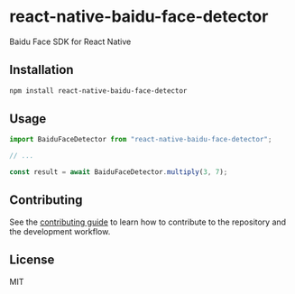 # react-native-baidu-face-detector

Baidu Face SDK for React Native

## Installation

```sh
npm install react-native-baidu-face-detector
```

## Usage

```js
import BaiduFaceDetector from "react-native-baidu-face-detector";

// ...

const result = await BaiduFaceDetector.multiply(3, 7);
```

## Contributing

See the [contributing guide](CONTRIBUTING.md) to learn how to contribute to the repository and the development workflow.

## License

MIT
